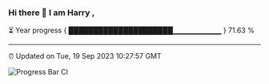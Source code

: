 ### Hi there 👋 I am Harry , 

⏳ Year progress { █████████████████████▁▁▁▁▁▁▁▁▁ } 71.63 %

---

⏰ Updated on Tue, 19 Sep 2023 10:27:57 GMT

![Progress Bar CI](https://github.com/duykhang68/duykhang68/workflows/Progress%20Bar%20CI/badge.svg)
